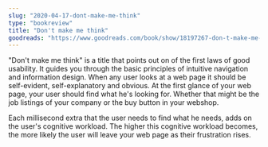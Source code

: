```yaml
---
slug: "2020-04-17-dont-make-me-think"
type: "bookreview"
title: "Don't make me think"
goodreads: "https://www.goodreads.com/book/show/18197267-don-t-make-me-think-revisited"
---
```


"Don't make me think" is a title that points out on of the first laws of good usability.
It guides you through the basic principles of intuitive navigation and information design.
When any user looks at a web page it should be self-evident, self-explanatory and obvious.
At the first glance of your web page, your user should find what he's looking for.
Whether that might be the job listings of your company or the buy button in your webshop.

Each millisecond extra that the user needs to find what he needs, adds on the user's cognitive workload.
The higher this cognitive workload becomes, the more likely the user will leave your web page as their frustration rises.